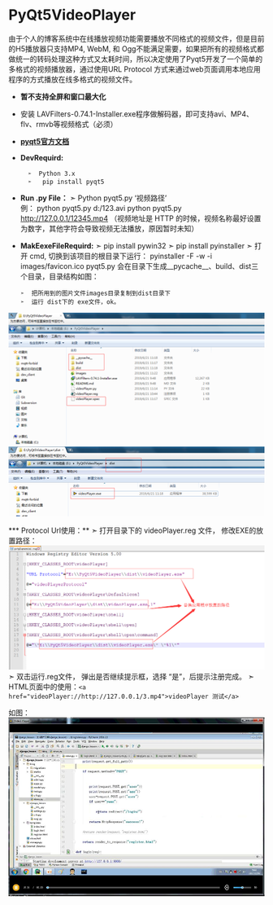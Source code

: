 # PyQt5VideoPlayer
由于个人的博客系统中在线播放视频功能需要播放不同格式的视频文件，但是目前的H5播放器只支持MP4, WebM, 和 Ogg不能满足需要，如果把所有的视频格式都做统一的转码处理这种方式又太耗时间，所以决定使用了Pyqt5开发了一个简单的多格式的视频播放器，通过使用URL Protocol 方式来通过web页面调用本地应用程序的方式播放在线多格式的视频文件。
* **暂不支持全屏和窗口最大化**
* 安装 LAVFilters-0.74.1-Installer.exe程序做解码器，即可支持avi、MP4、flv、rmvb等视频格式（必须）
* [**pyqt5官方文档**](https://www.riverbankcomputing.com/static/Docs/PyQt5/api/qtwidgets/qaction.html)
* **DevRequird:**

        ➣  Python 3.x
        ➣   pip install pyqt5

* **Run .py File：**
        ➣  Python pyqt5.py ‘视频路径’    
      例：
            python pyqt5.py d:/123.avi
            python pyqt5.py http://127.0.0.1/12345.mp4   （视频地址是 HTTP 的时候，视频名称最好设置为数字，其他字符会导致视频无法播放，原因暂时未知）
* **MakEexeFileRequird:**
        ➣   pip install pywin32
        ➣  pip install pyinstaller
        ➣  打开 cmd, 切换到该项目的根目录下运行： pyinstaller -F -w -i images/favicon.ico pyqt5.py
      会在目录下生成__pycache__、build、dist三个目录，目录结构如图：
     
      ➣  把所用到的图片文件images目录复制到dist目录下
      ➣  运行 dist下的 exe文件，ok。
      
      
![image](https://github.com/Mr-hongji/PyQt5VideoPlayer/blob/master/images/pyinstaller_ok.png)
![image](https://github.com/Mr-hongji/PyQt5VideoPlayer/blob/master/images/pyinstaller_ok_1.png)


     
*** Protocol Url使用：**
      ➣  打开目录下的 videoPlayer.reg 文件， 修改EXE的放置路径：
      ![image](https://github.com/Mr-hongji/PyQt5VideoPlayer/blob/master/images/registerFile.png)
     ➣  双击运行.reg文件， 弹出是否继续提示框，选择 “是”，后提示注册完成。
     ➣  HTML页面中的使用：`<a href="videoPlayer://http://127.0.0.1/3.mp4">videoPlayer 测试</a>`

如图：
![image](https://github.com/Mr-hongji/PyQt5VideoPlayer/blob/master/images/videoplayer.jpg)
